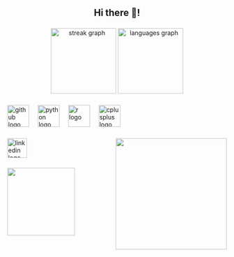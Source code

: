 <h2 align="center">Hi there 👋!</h2>

###

<div align="center">
  <img src="https://streak-stats.demolab.com?user=Kittisak008B&locale=en&mode=weekly&theme=vision-friendly-dark&hide_border=false&border_radius=5&date_format=j%20M%5B%20Y%5D" height="150" alt="streak graph"  />
  <img src="https://github-readme-stats.vercel.app/api/top-langs?username=Kittisak008B&locale=en&hide_title=false&layout=compact&card_width=320&langs_count=5&theme=vision-friendly-dark&hide_border=false" height="150" alt="languages graph"  />
</div>

###

<div align="left">
  <img src="https://skillicons.dev/icons?i=github" height="50" alt="github logo"  />
  <img width="12" />
  <img src="https://cdn.jsdelivr.net/gh/devicons/devicon/icons/python/python-original.svg" height="50" alt="python logo"  />
  <img width="12" />
  <img src="https://cdn.jsdelivr.net/gh/devicons/devicon/icons/r/r-original.svg" height="50" alt="r logo"  />
  <img width="12" />
  <img src="https://cdn.jsdelivr.net/gh/devicons/devicon/icons/cplusplus/cplusplus-original.svg" height="50" alt="cplusplus logo"  />
</div>

###

<img align="right" height="255" src="https://media0.giphy.com/media/Y2ZUWLrTy63j9T6qrK/200w.gif?cid=6c09b952wjfeiomavhs3le4lnikncme6t5d9ui9qsvkmor59&ep=v1_gifs_search&rid=200w.gif&ct=g"  />

###

<div align="left">
  <a href="https://www.linkedin.com/in/kittisak-b-786346297/" target="_blank">
    <img src="https://img.shields.io/static/v1?message=LinkedIn&logo=linkedin&label=&color=0077B5&logoColor=white&labelColor=&style=for-the-badge" height="45" alt="linkedin logo"  />
  </a>
</div>

###

<img align="center" height="155" src="https://media0.giphy.com/media/v1.Y2lkPTc5MGI3NjExd3lyaHAyOGUwNWo0ODBnZ3hpZDZuaGQ4amZpc3E4ZDZjbHRkN244NyZlcD12MV9pbnRlcm5hbF9naWZfYnlfaWQmY3Q9Zw/kj41Ti8GLVs1STX0bH/giphy.gif"  />

###

